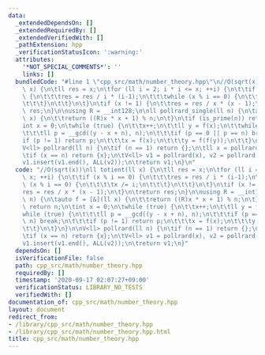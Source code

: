 ```yaml
---
data:
  _extendedDependsOn: []
  _extendedRequiredBy: []
  _extendedVerifiedWith: []
  _pathExtension: hpp
  _verificationStatusIcon: ':warning:'
  attributes:
    '*NOT_SPECIAL_COMMENTS*': ''
    links: []
  bundledCode: "#line 1 \"cpp_src/math/number_theory.hpp\"\n//O(sqrt(x))\nll totient(ll\
    \ x) {\n\tll res = x;\n\tfor (ll i = 2; i * i <= x; ++i) {\n\t\tif (x % i == 0)\
    \ {\n\t\t\tres = res / i * (i-1);\n\t\t\twhile (x % i == 0) {\n\t\t\t\tx /= i;\n\
    \t\t\t}\n\t\t}\n\t}\n\tif (x != 1) {\n\t\tres = res / x * (x - 1);\n\t}\n\treturn\
    \ res;\n}\n\nusing R = __int128;\n\nll pollrard_single(ll n) {\n\tauto f = [&](ll\
    \ x) {\n\t\treturn ((R)x * x + 1) % n;\n\t}\n\tif (is_prime(n)) return n;\n\t\
    int x = 0;\n\twhile (true) {\n\t\tx++;\n\t\tll y = f(x);\n\t\twhile (true) {\n\
    \t\t\tll p = __gcd((y - x + n), n);\n\t\t\tif (p == 0 || p == n) break;\n\t\t\t\
    if (p != 1) return p;\n\t\t\tx = f(x);\n\t\t\ty = f(f(y));\n\t\t}\n\t}\n}\n\n\
    V<ll> pollrard(ll n) {\n\tif (n == 1) return {};\n\tll x = pollrard_single(n);\n\
    \tif (x == n) return {x};\n\tV<ll> v1 = pollrard(x), v2 = pollrard(n / x);\n\t\
    v1.insert(v1.end(), ALL(v2));\n\treturn v1;\n}\n"
  code: "//O(sqrt(x))\nll totient(ll x) {\n\tll res = x;\n\tfor (ll i = 2; i * i <=\
    \ x; ++i) {\n\t\tif (x % i == 0) {\n\t\t\tres = res / i * (i-1);\n\t\t\twhile\
    \ (x % i == 0) {\n\t\t\t\tx /= i;\n\t\t\t}\n\t\t}\n\t}\n\tif (x != 1) {\n\t\t\
    res = res / x * (x - 1);\n\t}\n\treturn res;\n}\n\nusing R = __int128;\n\nll pollrard_single(ll\
    \ n) {\n\tauto f = [&](ll x) {\n\t\treturn ((R)x * x + 1) % n;\n\t}\n\tif (is_prime(n))\
    \ return n;\n\tint x = 0;\n\twhile (true) {\n\t\tx++;\n\t\tll y = f(x);\n\t\t\
    while (true) {\n\t\t\tll p = __gcd((y - x + n), n);\n\t\t\tif (p == 0 || p ==\
    \ n) break;\n\t\t\tif (p != 1) return p;\n\t\t\tx = f(x);\n\t\t\ty = f(f(y));\n\
    \t\t}\n\t}\n}\n\nV<ll> pollrard(ll n) {\n\tif (n == 1) return {};\n\tll x = pollrard_single(n);\n\
    \tif (x == n) return {x};\n\tV<ll> v1 = pollrard(x), v2 = pollrard(n / x);\n\t\
    v1.insert(v1.end(), ALL(v2));\n\treturn v1;\n}"
  dependsOn: []
  isVerificationFile: false
  path: cpp_src/math/number_theory.hpp
  requiredBy: []
  timestamp: '2020-09-17 02:07:27+09:00'
  verificationStatus: LIBRARY_NO_TESTS
  verifiedWith: []
documentation_of: cpp_src/math/number_theory.hpp
layout: document
redirect_from:
- /library/cpp_src/math/number_theory.hpp
- /library/cpp_src/math/number_theory.hpp.html
title: cpp_src/math/number_theory.hpp
---
```

